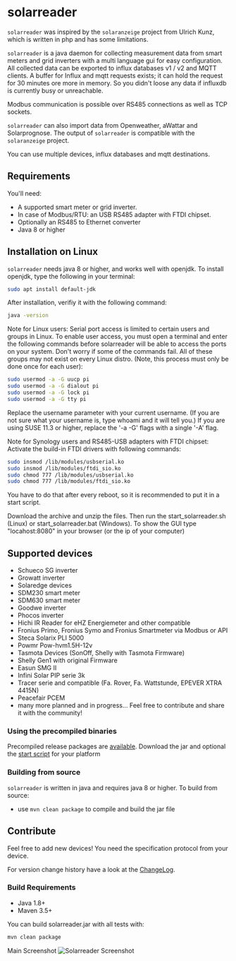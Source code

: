 # solarreader

`solarreader` was inspired by the `solaranzeige` project from Ulrich Kunz, which is written in php and has some limitations.

`solarreader` is a java daemon for collecting measurement data from smart meters and grid inverters with a multi language gui for easy
configuration.
All collected data can be exported to influx databases v1 / v2 and MQTT clients.
A buffer for Influx and mqtt requests exists; it can hold the request for 30 minutes ore more in memory.
So you didn't loose any data if influxdb is currently busy or unreachable.

Modbus communication is possible over RS485 connections as well as TCP sockets.

`solarreader` can also import data from Openweather, aWattar and Solarprognose.
The output of `solarreader` is compatible with the `solaranzeige` project.

You can use multiple devices, influx databases and mqtt destinations.

## Requirements

You'll need:

* A supported smart meter or grid inverter.
* In case of Modbus/RTU: an USB RS485 adapter with FTDI chipset.
* Optionally an RS485 to Ethernet converter
* Java 8 or higher

## Installation on Linux

`solarreader` needs java 8 or higher, and works well with openjdk.
To install openjdk, type the following in your terminal:

```bash
sudo apt install default-jdk
```

After installation, verifiy it with the following command:

```bash
java -version
```

Note for Linux users: Serial port access is limited to certain users and groups in Linux. To enable user access, you
must open a terminal and enter the following commands before solarreader will be able to access the ports on your
system.
Don't worry if some of the commands fail. All of these groups may not exist on every Linux distro. (Note, this process
must only be done once for each user):

```bash
sudo usermod -a -G uucp pi
sudo usermod -a -G dialout pi
sudo usermod -a -G lock pi
sudo usermod -a -G tty pi
```

Replace the username parameter with your current username. (If you are not sure what your username is, type whoami and
it will tell you.) If you are using SUSE 11.3 or higher, replace the '-a -G' flags with a single '-A' flag.

Note for Synology users and RS485-USB adapters with FTDI chipset:
Activate the build-in FTDI drivers with following commands:

```bash
sudo insmod /lib/modules/usbserial.ko
sudo insmod /lib/modules/ftdi_sio.ko
sudo chmod 777 /lib/modules/usbserial.ko
sudo chmod 777 /lib/modules/ftdi_sio.ko
```
You have to do that after every reboot, so it is recommended to put it in a start script.

Download the archive and unzip the files. Then run the start_solarreader.sh (Linux) or start_solarreader.bat (Windows).
To show the GUI type "locahost:8080" in your browser (or the ip of your computer)

## Supported devices

- Schueco SG inverter
- Growatt inverter
- Solaredge devices
- SDM230 smart meter
- SDM630 smart meter
- Goodwe inverter
- Phocos inverter
- Hichi IR Reader for eHZ Energiemeter and other compatible
- Fronius Primo, Fronius Symo and Fronius Smartmeter via Modbus or API
- Steca Solarix PLI 5000
- Powmr Pow-hvm1.5H-12v
- Tasmota Devices (SonOff, Shelly with Tasmota Firmware)
- Shelly Gen1 with original Firmware
- Easun SMG II
- Infini Solar PIP serie 3k
- Tracer serie and compatible (Fa. Rover, Fa. Wattstunde, EPEVER XTRA 4415N)
- Peacefair PCEM
- many more planned and in progress... Feel free to contribute and share it with the community!

### Using the precompiled binaries

Precompiled release packages are [available](https://github.com/Schnippsche/Solarreader/releases). Download
the jar and optional the [start script](https://github.com/Schnippsche/solarreader/tree/main/src/scripts) for your platform 

### Building from source

`solarreader` is written in java and requires java 8 or higher. To build from source:

- use `mvn clean package` to compile and build the jar file

## Contribute

Feel free to add new devices! You need the specification protocol from your device.

For version change history have a look at
the [ChangeLog](https://github.com/Schnippsche/Solarreader/blob/main/CHANGELOG.md).

### Build Requirements

* Java 1.8+
* Maven 3.5+

You can build solarreader.jar with all tests with:

```bash
mvn clean package
```

Main Screenshot
![Solarreader Screenshot](https://www.solarreader.de/solarreader-1.3.png)